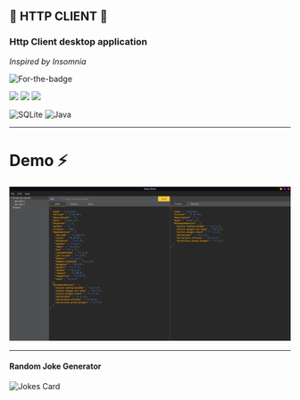 ## 🌌 **HTTP CLIENT** 🌌

### Http Client desktop application 
_Inspired by Insomnia_



![For-the-badge](https://img.shields.io/badge/License-GPLv3-blue.svg?logo=appveyor&style=for-the-badge)

![](https://badgen.net/github/status/micromatch/micromatch/4.0.1?label=windows&style=flat-square)
![](https://badgen.net/github/status/micromatch/micromatch/4.0.1?label=macos&style=flat-square)
![](https://badgen.net/github/status/micromatch/micromatch/4.0.1?label=linux&style=flat-square)

![SQLite](https://img.shields.io/badge/sqlite-%2307405e.svg?style=for-the-badge&logo=sqlite&logoColor=white)
![Java](https://img.shields.io/badge/java-%23ED8B00.svg?style=for-the-badge&logo=java&logoColor=white)

---
# Demo ⚡
![Demo](screenshots/first_demo.png)

---

#### Random Joke Generator
![Jokes Card](https://readme-jokes.vercel.app/api)

